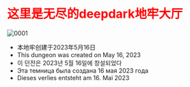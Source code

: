 # **<font color='red'>这里是无尽的deepdark地牢大厅</font>**
![0001](https://blogphoto1.oss-cn-shanghai.aliyuncs.com/img0001.bmp)
- 本地牢创建于2023年5月16日
- This dungeon was created on May 16, 2023
- 이 던전은 2023년 5월 16일에 창설되었다
- Эта темница была создана 16 мая 2023 года
- Dieses verlies entsteht am 16. Mai 2023


